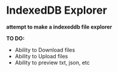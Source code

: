 # IndexedDB Explorer
**attempt to make a indexeddb file explorer**

**TO DO:**
- Ability to Download files
- Ability to Upload files
- Ability to preview txt, json, etc
